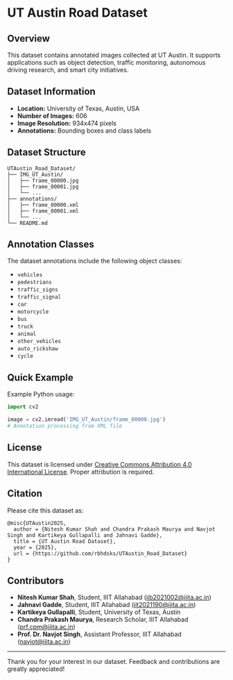 # UT Austin Road Dataset

## Overview

This dataset contains annotated images collected at UT Austin. It supports applications such as object detection, traffic monitoring, autonomous driving research, and smart city initiatives.

## Dataset Information

- **Location:** University of Texas, Austin, USA
- **Number of Images:** 606
- **Image Resolution:** 934x474 pixels
- **Annotations:** Bounding boxes and class labels

## Dataset Structure

```
UTAustin_Road_Dataset/
├── IMG_UT_Austin/
│   ├── frame_00000.jpg
│   ├── frame_00001.jpg
│   └── ...
├── annotations/
│   ├── frame_00000.xml
│   ├── frame_00001.xml
│   └── ...
└── README.md
```

## Annotation Classes

The dataset annotations include the following object classes:

- `vehicles`
- `pedestrians`
- `traffic_signs`
- `traffic_signal`
- `car`
- `motorcycle`
- `bus`
- `truck`
- `animal`
- `other_vehicles`
- `auto_rickshaw`
- `cycle`

## Quick Example

Example Python usage:

```python
import cv2

image = cv2.imread('IMG_UT_Austin/frame_00000.jpg')
# Annotation processing from XML file
```

## License

This dataset is licensed under [Creative Commons Attribution 4.0 International License](https://creativecommons.org/licenses/by/4.0/). Proper attribution is required.

## Citation

Please cite this dataset as:

```
@misc{UTAustin2025,
  author = {Nitesh Kumar Shah and Chandra Prakash Maurya and Navjot Singh and Kartikeya Gullapalli and Jahnavi Gadde},
  title = {UT Austin Road Dataset},
  year = {2025},
  url = {https://github.com/rbhdsks/UTAustin_Road_Dataset}
}
```

## Contributors

- **Nitesh Kumar Shah**, Student, IIIT Allahabad ([iib2021002@iiita.ac.in](mailto:iib2021002@iiita.ac.in))
- **Jahnavi Gadde**, Student, IIIT Allahabad ([iit2021190@iiita.ac.in](mailto:iit2021190@iiita.ac.in))
- **Kartikeya Gullapalli**, Student, University of Texas, Austin
- **Chandra Prakash Maurya**, Research Scholar, IIIT Allahabad ([prf.cpm@iiita.ac.in](mailto:prf.cpm@iiita.ac.in))
- **Prof. Dr. Navjot Singh**, Assistant Professor, IIIT Allahabad ([navjot@iiita.ac.in](mailto:navjot@iiita.ac.in))

---

Thank you for your interest in our dataset. Feedback and contributions are greatly appreciated!

